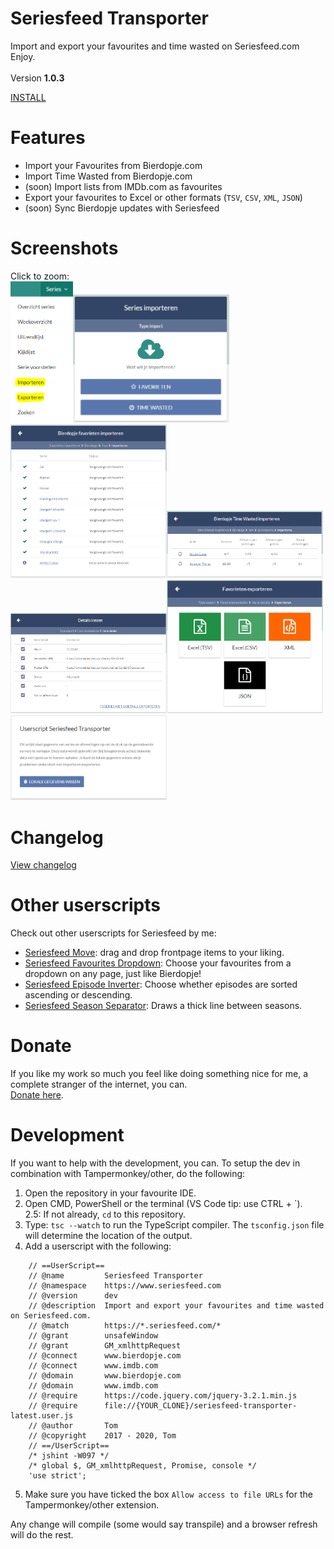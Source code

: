 # Seriesfeed Transporter
Import and export your favourites and time wasted on Seriesfeed.com
<BR/>
Enjoy.
<BR/><BR/>
Version <strong>1.0.3</strong>

<A HREF="https://github.com/TomONeill/seriesfeed-transporter/raw/master/seriesfeed-transporter-latest.user.js">INSTALL</A>

# Features
- Import your Favourites from Bierdopje.com
- Import Time Wasted from Bierdopje.com
- (soon) Import lists from IMDb.com as favourites
- Export your favourites to Excel or other formats (`TSV`, `CSV`, `XML`, `JSON`)
- (soon) Sync Bierdopje updates with Seriesfeed

# Screenshots
Click to zoom:<br/>
<a href="https://raw.githubusercontent.com/TomONeill/seriesfeed-transporter/master/screenshots/menu.PNG" target="_blank"><img src="https://raw.githubusercontent.com/TomONeill/seriesfeed-transporter/master/screenshots/menu.PNG" width="100px" /></a><a href="https://raw.githubusercontent.com/TomONeill/seriesfeed-transporter/master/screenshots/import.PNG" target="_blank"><img src="https://raw.githubusercontent.com/TomONeill/seriesfeed-transporter/master/screenshots/import.PNG" width="250px" /></a><a href="https://raw.githubusercontent.com/TomONeill/seriesfeed-transporter/master/screenshots/import%20favourites.PNG" target="_blank"><img src="https://raw.githubusercontent.com/TomONeill/seriesfeed-transporter/master/screenshots/import%20favourites.PNG" width="250px" /></a><a href="https://raw.githubusercontent.com/TomONeill/seriesfeed-transporter/master/screenshots/import%20time%20wasted.PNG" target="_blank"><img src="https://raw.githubusercontent.com/TomONeill/seriesfeed-transporter/master/screenshots/import%20time%20wasted.PNG" width="250px" /></a><a href="https://raw.githubusercontent.com/TomONeill/seriesfeed-transporter/master/screenshots/export%20favourites%20details.PNG" target="_blank"><img src="https://raw.githubusercontent.com/TomONeill/seriesfeed-transporter/master/screenshots/export%20favourites%20details.PNG" width="250px" /></a><a href="https://raw.githubusercontent.com/TomONeill/seriesfeed-transporter/master/screenshots/export%20favourites.PNG" target="_blank"><img src="https://raw.githubusercontent.com/TomONeill/seriesfeed-transporter/master/screenshots/export%20favourites.PNG" width="250px" /></a><a href="https://raw.githubusercontent.com/TomONeill/seriesfeed-transporter/master/screenshots/settings.PNG" target="_blank"><img src="https://raw.githubusercontent.com/TomONeill/seriesfeed-transporter/master/screenshots/settings.PNG" width="250px" /></a>

# Changelog
<A HREF="https://raw.githubusercontent.com/TomONeill/seriesfeed-transporter/master/changelog.txt">View changelog</A>

# Other userscripts
Check out other userscripts for Seriesfeed by me:<BR/>
<ul>
    <li><A HREF="https://github.com/TomONeill/Seriesfeed-Move">Seriesfeed Move</A>: drag and drop frontpage items to your liking.</li>
    <li><A HREF="https://github.com/TomONeill/seriesfeed-favourites-dropdown">Seriesfeed Favourites Dropdown</A>: Choose your favourites from a dropdown on any page, just like Bierdopje!</li>
	  <li><A HREF="https://github.com/TomONeill/seriesfeed-episode-inverter">Seriesfeed Episode Inverter</A>: Choose whether episodes are sorted ascending or descending.</li>
    <li><A HREF="https://github.com/TomONeill/Seriesfeed-Season-Separator">Seriesfeed Season Separator</A>: Draws a thick line between seasons.</li>
</ul>

# Donate
If you like my work so much you feel like doing something nice for me, a complete stranger of the internet, you can.<BR />
<A HREF="https://www.paypal.me/TomONeill">Donate here</A>.

# Development
If you want to help with the development, you can. To setup the dev in combination with Tampermonkey/other, do the following:
1. Open the repository in your favourite IDE.
2. Open CMD, PowerShell or the terminal (VS Code tip: use CTRL + \`).<br/>
2.5: If not already, `cd` to this repository.
3. Type: `tsc --watch` to run the TypeScript compiler. The `tsconfig.json` file will determine the location of the output.
4. Add a userscript with the following:
```
	// ==UserScript==
	// @name         Seriesfeed Transporter
	// @namespace    https://www.seriesfeed.com
	// @version      dev
	// @description  Import and export your favourites and time wasted on Seriesfeed.com.
	// @match        https://*.seriesfeed.com/*
	// @grant        unsafeWindow
	// @grant        GM_xmlhttpRequest
	// @connect      www.bierdopje.com
	// @connect      www.imdb.com
	// @domain       www.bierdopje.com
	// @domain       www.imdb.com
	// @require      https://code.jquery.com/jquery-3.2.1.min.js
	// @require      file://{YOUR_CLONE}/seriesfeed-transporter-latest.user.js
	// @author       Tom
	// @copyright    2017 - 2020, Tom
	// ==/UserScript==
	/* jshint -W097 */
	/* global $, GM_xmlhttpRequest, Promise, console */
	'use strict';
```
5. Make sure you have ticked the box `Allow access to file URLs` for the Tampermonkey/other extension.

Any change will compile (some would say transpile) and a browser refresh will do the rest.
